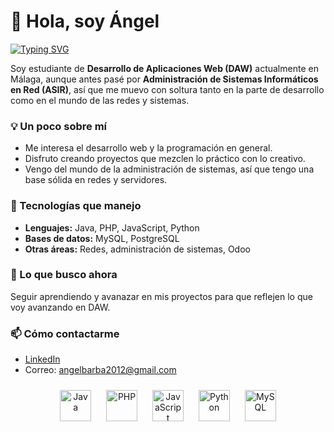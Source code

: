 # 👋 Hola, soy Ángel

[![Typing SVG](https://readme-typing-svg.herokuapp.com?color=4CAF50&lines=Hola!+Soy+Ángel;Estudiante+de+DAW;Apasionado+del+desarrollo+web;Con+estudios+previos+en+ASIR+y+redes)](https://git.io/typing-svg)

Soy estudiante de **Desarrollo de Aplicaciones Web (DAW)** actualmente en Málaga, aunque antes pasé por **Administración de Sistemas Informáticos en Red (ASIR)**, así que me muevo con soltura tanto en la parte de desarrollo como en el mundo de las redes y sistemas.  

### 💡 Un poco sobre mí
- Me interesa el desarrollo web y la programación en general.  
- Disfruto creando proyectos que mezclen lo práctico con lo creativo.  
- Vengo del mundo de la administración de sistemas, así que tengo una base sólida en redes y servidores.  

### 🚀 Tecnologías que manejo
- **Lenguajes:** Java, PHP, JavaScript, Python  
- **Bases de datos:** MySQL, PostgreSQL
- **Otras áreas:** Redes, administración de sistemas, Odoo

### 🌱 Lo que busco ahora
Seguir aprendiendo y avanazar en mis proyectos para que reflejen lo que voy avanzando en DAW.  

### 📫 Cómo contactarme
- [LinkedIn](https://linkedin.com/in/angelbarba24)  
- Correo: angelbarba2012@gmail.com  

<p align="center">
  <img src="https://cdn.jsdelivr.net/gh/devicons/devicon/icons/java/java-original.svg" alt="Java" width="50" height="50" style="margin: 10px;" />
  <img src="https://cdn.jsdelivr.net/gh/devicons/devicon/icons/php/php-original.svg" alt="PHP" width="50" height="50" style="margin: 10px;" />
  <img src="https://cdn.jsdelivr.net/gh/devicons/devicon/icons/javascript/javascript-original.svg" alt="JavaScript" width="50" height="50" style="margin: 10px;" />
  <img src="https://cdn.jsdelivr.net/gh/devicons/devicon/icons/python/python-original.svg" alt="Python" width="50" height="50" style="margin: 10px;" />
  <img src="https://cdn.jsdelivr.net/gh/devicons/devicon/icons/mysql/mysql-original.svg" alt="MySQL" width="50" height="50" style="margin: 10px;" />
</p>
